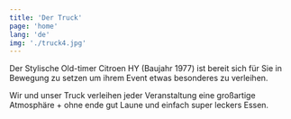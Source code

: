 ```yaml
---
title: 'Der Truck'
page: 'home'
lang: 'de'
img: './truck4.jpg'
---
```


Der Stylische Old-timer Citroen HY (Baujahr 1977) ist bereit sich für Sie in Bewegung zu setzen um ihrem Event etwas besonderes zu verleihen.

Wir und unser Truck verleihen jeder Veranstaltung eine großartige Atmosphäre + ohne ende gut Laune und einfach super leckers Essen.
